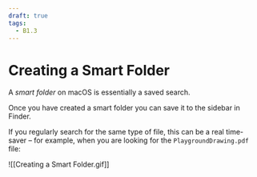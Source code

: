 ```yaml
---
draft: true
tags:
  - B1.3
---
```

# Creating a Smart Folder

A *smart folder* on macOS is essentially a saved search.

Once you have created a smart folder you can save it to the sidebar in Finder.

If you regularly search for the same type of file, this can be a real time-saver – for example, when you are looking for the `PlaygroundDrawing.pdf` file:

![[Creating a Smart Folder.gif]]

